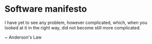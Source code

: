 # Software manifesto

I have yet to see any problem,
however complicated, which,
when you looked at it in the right way,
did not become still more complicated.

~ Anderson's Law
